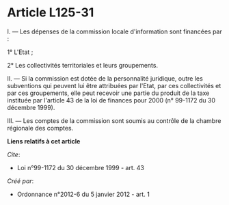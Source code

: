 # Article L125-31

I. ― Les dépenses de la commission locale d'information sont financées par : 

1° L'Etat ; 

2° Les collectivités territoriales et leurs groupements. 

II. ― Si la commission est dotée de la personnalité juridique, outre les subventions qui peuvent lui être attribuées par
l'Etat, par ces collectivités et par ces groupements, elle peut recevoir une partie du produit de la taxe instituée par
l'article 43 de la loi de finances pour 2000 (n° 99-1172 du 30 décembre 1999). 

III. ― Les comptes de la commission sont soumis au contrôle de la chambre régionale des comptes.

**Liens relatifs à cet article**

_Cite_:

  - Loi n°99-1172 du 30 décembre 1999 - art. 43

_Créé par_:

  - Ordonnance n°2012-6 du 5 janvier 2012 - art. 1
